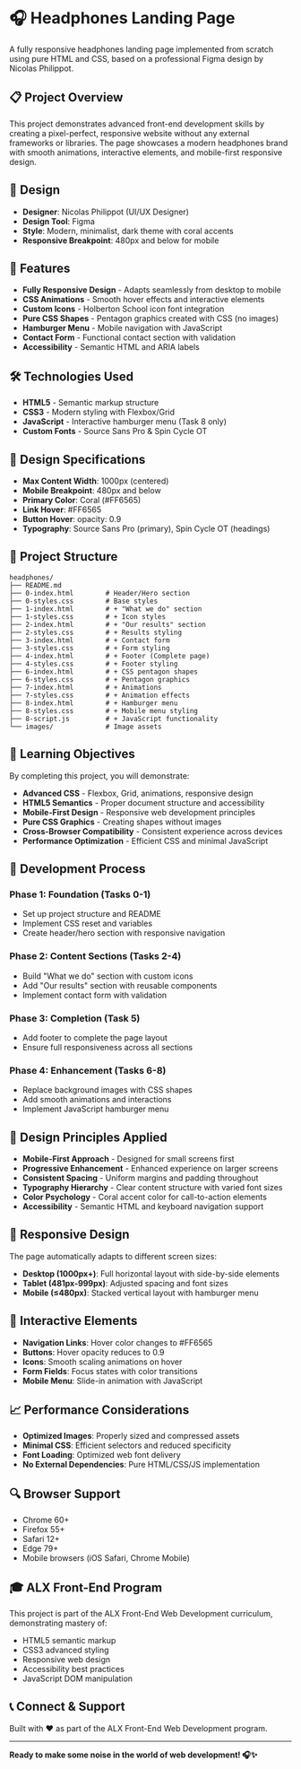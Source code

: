# 🎧 Headphones Landing Page

A fully responsive headphones landing page implemented from scratch using pure HTML and CSS, based on a professional Figma design by Nicolas Philippot.

## 📋 Project Overview

This project demonstrates advanced front-end development skills by creating a pixel-perfect, responsive website without any external frameworks or libraries. The page showcases a modern headphones brand with smooth animations, interactive elements, and mobile-first responsive design.

## 🎨 Design

- **Designer**: Nicolas Philippot (UI/UX Designer)
- **Design Tool**: Figma
- **Style**: Modern, minimalist, dark theme with coral accents
- **Responsive Breakpoint**: 480px and below for mobile

## 🚀 Features

- **Fully Responsive Design** - Adapts seamlessly from desktop to mobile
- **CSS Animations** - Smooth hover effects and interactive elements
- **Custom Icons** - Holberton School icon font integration
- **Pure CSS Shapes** - Pentagon graphics created with CSS (no images)
- **Hamburger Menu** - Mobile navigation with JavaScript
- **Contact Form** - Functional contact section with validation
- **Accessibility** - Semantic HTML and ARIA labels

## 🛠️ Technologies Used

- **HTML5** - Semantic markup structure
- **CSS3** - Modern styling with Flexbox/Grid
- **JavaScript** - Interactive hamburger menu (Task 8 only)
- **Custom Fonts** - Source Sans Pro & Spin Cycle OT

## 📐 Design Specifications

- **Max Content Width**: 1000px (centered)
- **Mobile Breakpoint**: 480px and below
- **Primary Color**: Coral (#FF6565)
- **Link Hover**: #FF6565
- **Button Hover**: opacity: 0.9
- **Typography**: Source Sans Pro (primary), Spin Cycle OT (headings)

## 📁 Project Structure

```
headphones/
├── README.md
├── 0-index.html        # Header/Hero section
├── 0-styles.css        # Base styles
├── 1-index.html        # + "What we do" section
├── 1-styles.css        # + Icon styles
├── 2-index.html        # + "Our results" section
├── 2-styles.css        # + Results styling
├── 3-index.html        # + Contact form
├── 3-styles.css        # + Form styling
├── 4-index.html        # + Footer (Complete page)
├── 4-styles.css        # + Footer styling
├── 6-index.html        # + CSS pentagon shapes
├── 6-styles.css        # + Pentagon graphics
├── 7-index.html        # + Animations
├── 7-styles.css        # + Animation effects
├── 8-index.html        # + Hamburger menu
├── 8-styles.css        # + Mobile menu styling
├── 8-script.js         # + JavaScript functionality
└── images/             # Image assets
```

## 🎯 Learning Objectives

By completing this project, you will demonstrate:

- **Advanced CSS** - Flexbox, Grid, animations, responsive design
- **HTML5 Semantics** - Proper document structure and accessibility
- **Mobile-First Design** - Responsive web development principles
- **Pure CSS Graphics** - Creating shapes without images
- **Cross-Browser Compatibility** - Consistent experience across devices
- **Performance Optimization** - Efficient CSS and minimal JavaScript

## 🔧 Development Process

### Phase 1: Foundation (Tasks 0-1)
- Set up project structure and README
- Implement CSS reset and variables
- Create header/hero section with responsive navigation

### Phase 2: Content Sections (Tasks 2-4)
- Build "What we do" section with custom icons
- Add "Our results" section with reusable components
- Implement contact form with validation

### Phase 3: Completion (Task 5)
- Add footer to complete the page layout
- Ensure full responsiveness across all sections

### Phase 4: Enhancement (Tasks 6-8)
- Replace background images with CSS shapes
- Add smooth animations and interactions
- Implement JavaScript hamburger menu

## 🎨 Design Principles Applied

- **Mobile-First Approach** - Designed for small screens first
- **Progressive Enhancement** - Enhanced experience on larger screens
- **Consistent Spacing** - Uniform margins and padding throughout
- **Typography Hierarchy** - Clear content structure with varied font sizes
- **Color Psychology** - Coral accent color for call-to-action elements
- **Accessibility** - Semantic HTML and keyboard navigation support

## 📱 Responsive Design

The page automatically adapts to different screen sizes:

- **Desktop (1000px+)**: Full horizontal layout with side-by-side elements
- **Tablet (481px-999px)**: Adjusted spacing and font sizes
- **Mobile (≤480px)**: Stacked vertical layout with hamburger menu

## 🎪 Interactive Elements

- **Navigation Links**: Hover color changes to #FF6565
- **Buttons**: Hover opacity reduces to 0.9
- **Icons**: Smooth scaling animations on hover
- **Form Fields**: Focus states with color transitions
- **Mobile Menu**: Slide-in animation with JavaScript

## 📈 Performance Considerations

- **Optimized Images**: Properly sized and compressed assets
- **Minimal CSS**: Efficient selectors and reduced specificity
- **Font Loading**: Optimized web font delivery
- **No External Dependencies**: Pure HTML/CSS/JS implementation

## 🔍 Browser Support

- Chrome 60+
- Firefox 55+
- Safari 12+
- Edge 79+
- Mobile browsers (iOS Safari, Chrome Mobile)

## 🎓 ALX Front-End Program

This project is part of the ALX Front-End Web Development curriculum, demonstrating mastery of:
- HTML5 semantic markup
- CSS3 advanced styling
- Responsive web design
- Accessibility best practices
- JavaScript DOM manipulation

## 📞 Connect & Support

Built with ❤️ as part of the ALX Front-End Web Development program.

---

**Ready to make some noise in the world of web development! 🎧✨**